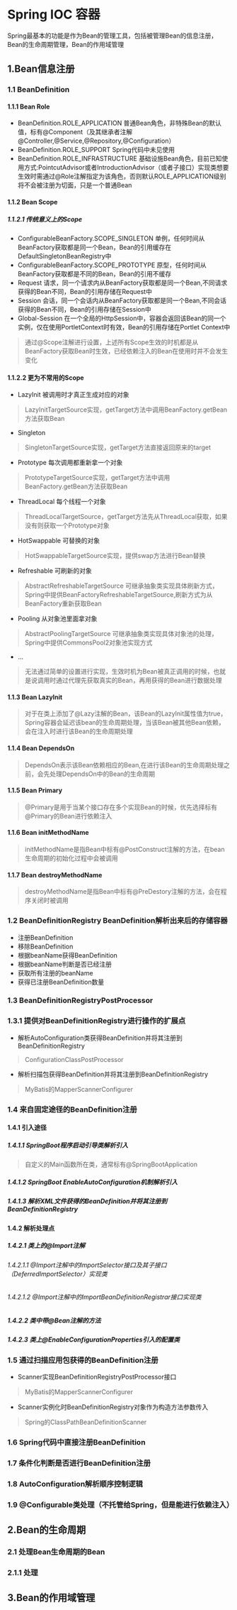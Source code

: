 # Spring IOC 容器
Spring最基本的功能是作为Bean的管理工具，包括被管理Bean的信息注册，Bean的生命周期管理，Bean的作用域管理
## 1.Bean信息注册
### 1.1 BeanDefinition
#### 1.1.1 Bean Role
+ BeanDefinition.ROLE_APPLICATION 普通Bean角色，非特殊Bean的默认值，标有@Component（及其继承者注解@Controller,@Service,@Repository,@Configuration）
+ BeanDefinition.ROLE_SUPPORT Spring代码中未见使用
+ BeanDefinition.ROLE_INFRASTRUCTURE 基础设施Bean角色，目前已知使用方式:PointcutAdvisor或者IntroductionAdvisor（或者子接口）实现类想要生效时需通过@Role注解指定为该角色，否则默认ROLE_APPLICATION级别将不会被注册为切面，只是一个普通Bean
#### 1.1.2 Bean Scope
##### 1.1.2.1 传统意义上的Scope
+ ConfigurableBeanFactory.SCOPE_SINGLETON 单例，任何时间从BeanFactory获取都是同一个Bean，Bean的引用缓存在DefaultSingletonBeanRegistry中
+ ConfigurableBeanFactory.SCOPE_PROTOTYPE 原型，任何时间从BeanFactory获取都是不同的Bean，Bean的引用不缓存
+ Request 请求，同一个请求内从BeanFactory获取都是同一个Bean,不同请求获得的Bean不同，Bean的引用存储在Request中
+ Session 会话，同一个会话内从BeanFactory获取都是同一个Bean,不同会话获得的Bean不同，Bean的引用存储在Session中
+ Global-Session 在一个全局的HttpSession中，容器会返回该Bean的同一个实例，仅在使用PortletContext时有效，Bean的引用存储在Portlet Context中
> 通过@Scope注解进行设置，上述所有Scope生效的时机都是从BeanFactory获取Bean时生效，已经依赖注入的Bean在使用时并不会发生变化

#### 1.1.2.2 更为不常用的Scope 
+ LazyInit 被调用时才真正生成对应的对象
> LazyInitTargetSource实现，getTarget方法中调用BeanFactory.getBean方法获取Bean
+ Singleton 
> SingletonTargetSource实现，getTarget方法直接返回原来的target
+ Prototype 每次调用都重新拿一个对象
> PrototypeTargetSource实现，getTarget方法中调用BeanFactory.getBean方法获取Bean
+ ThreadLocal 每个线程一个对象
> ThreadLocalTargetSource，getTarget方法先从ThreadLocal获取，如果没有则获取一个Prototype对象
+ HotSwappable 可替换的对象
> HotSwappableTargetSource实现，提供swap方法进行Bean替换
+ Refreshable 可刷新的对象
> AbstractRefreshableTargetSource 可继承抽象类实现具体刷新方式，Spring中提供BeanFactoryRefreshableTargetSource,刷新方式为从BeanFactory重新获取Bean
+ Pooling  从对象池里面拿对象
> AbstractPoolingTargetSource 可继承抽象类实现具体对象池的处理，Spring中提供CommonsPool2对象池实现方式
+ ...
> 无法通过简单的设置进行实现，生效时机为Bean被真正调用的时候，也就是说调用时通过代理先获取真实的Bean，再用获得的Bean进行数据处理

#### 1.1.3 Bean LazyInit
> 对于在类上添加了@Lazy注解的Bean，该Bean的LazyInit属性值为true，Spring容器会延迟该bean的生命周期处理，当该Bean被其他Bean依赖，会在注入时进行该Bean的生命周期处理
#### 1.1.4 Bean DependsOn
> DependsOn表示该Bean依赖相应的Bean,在进行该Bean的生命周期处理之前，会先处理DependsOn中的Bean的生命周期
#### 1.1.5 Bean Primary
> @Primary是用于当某个接口存在多个实现Bean的时候，优先选择标有@Primary的Bean进行依赖注入
#### 1.1.6 Bean initMethodName
> initMethodName是指Bean中标有@PostConstruct注解的方法，在bean生命周期的初始化过程中会被调用
#### 1.1.7 Bean destroyMethodName
> destroyMethodName是指Bean中标有@PreDestory注解的方法，会在程序关闭时被调用

### 1.2 BeanDefinitionRegistry BeanDefinition解析出来后的存储容器
+ 注册BeanDefinition
+ 移除BeanDefinition
+ 根据beanName获得BeanDefinition
+ 根据beanName判断是否已经注册
+ 获取所有注册的beanName
+ 获得已注册BeanDefinition数量

### 1.3 BeanDefinitionRegistryPostProcessor
### 1.3.1 提供对BeanDefinitionRegistry进行操作的扩展点
+ 解析AutoConfiguration类获得BeanDefinition并将其注册到BeanDefinitionRegistry
> ConfigurationClassPostProcessor
+ 解析扫描包获得BeanDefinition并将其注册到BeanDefinitionRegistry
> MyBatis的MapperScannerConfigurer

### 1.4 来自固定途径的BeanDefinition注册
#### 1.4.1 引入途径
##### 1.4.1.1 SpringBoot程序启动引导类解析引入
> 自定义的Main函数所在类，通常标有@SpringBootApplication
##### 1.4.1.2 SpringBoot EnableAutoConfiguration机制解析引入
##### 1.4.1.3 解析XML文件获得的BeanDefinition并将其注册到BeanDefinitionRegistry
#### 1.4.2 解析处理点
##### 1.4.2.1 类上的@Import注解
###### 1.4.2.1.1 @Import注解中的ImportSelector接口及其子接口（DeferredImportSelector）实现类
###### 1.4.2.1.2 @Import注解中的ImportBeanDefinitionRegistrar接口实现类
##### 1.4.2.2 类中带@Bean注解的方法
##### 1.4.2.3 类上@EnableConfigurationProperties引入的配置类

### 1.5 通过扫描应用包获得的BeanDefinition注册
+ Scanner实现BeanDefinitionRegistryPostProcessor接口
> MyBatis的MapperScannerConfigurer
+ Scanner实例化时BeanDefinitionRegistry对象作为构造方法参数传入
> Spring的ClassPathBeanDefinitionScanner

### 1.6 Spring代码中直接注册BeanDefinition
### 1.7 条件化判断是否进行BeanDefinition注册
### 1.8 AutoConfiguration解析顺序控制逻辑
### 1.9 @Configurable类处理（不托管给Spring，但是能进行依赖注入）

## 2.Bean的生命周期

### 2.1 处理Bean生命周期的Bean
### 2.1.1 处理

## 3.Bean的作用域管理
